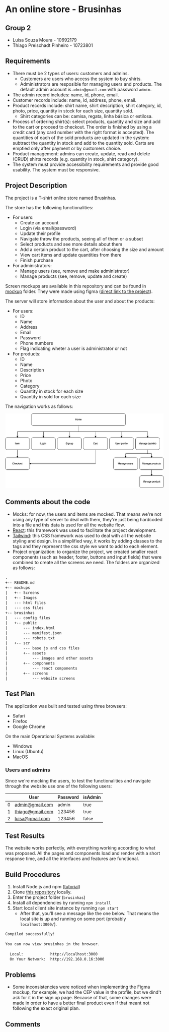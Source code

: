 # An online store - Brusinhas

## Group 2

- Luísa Souza Moura - 10692179
- Thiago Preischadt Pinheiro  - 10723801

## Requirements

- There must be 2 types of users: customers and admins.
  - Customers are users who access the system to buy shirts.
  - Administrators are resposible for managing users and products. The default admin account is `admin@gmail.com` with password `admin`.
- The admin record includes: name, id, phone, email.
- Customer records include:  name, id, address, phone, email.
- Product records include: shirt name, shirt description, shirt category, id, photo, price, quantity in stock for each size, quantity sold.
  - Shirt categories can be: camisa, regata, linha básica or estilosa.
- Process of ordering shirt(s): select products, quantity and size  and add to the cart or proceed to checkout. The order is finished by using a credit card (any card number with the right format is accepted). The quantities of each of the sold products are updated in the system: subtract the quantity in stock and add to the quantity sold. Carts are emptied only after payment or by customers choice.
- Product management: admins can create, update, read and delete (CRUD) shirts records (e.g. quantity in stock, shirt category).
- The system must provide accessibility requirements and provide good usability. The system must be responsive.

## Project Description

The project is a T-shirt online store named Brusinhas.

The store has the following functionalities:
- For users:
  - Create an account
  - Login (via email/password)
  - Update their profile
  - Navigate throw the products, seeing all of them or a subset
  - Select products and see more details about them
  - Add a certain product to the cart, after choosing the size and amount
  - View cart items and update quantities from there
  - Finish purchase
- For administrators:
  - Manage users (see, remove and make administrator)
  - Manage products (see, remove, update and create)

Screen mockups are available in this repository and can be found in [mockup](/mockup) folder. They were made using figma ([direct link to the project](https://www.figma.com/file/qaK26uRE7uRbZp1nA8w15X/Home-Page?node-id=0%3A1)).

The server will store information about the user and about the products:
- For users:
  - ID
  - Name
  - Address
  - Email
  - Password
  - Phone numbers
  - Flag indicating wheter a user is administrator or not
- For products:
  - ID
  - Name
  - Description
  - Price
  - Photo
  - Category
  - Quantity in stock for each size
  - Quantity in sold for each size

The navigation works as follows:

![Navigation Diagram](mockups/images/navigation.png)

## Comments about the code

* Mocks: for now, the users and items are mocked. That means we're not using any type of server to deal with them, they're just being hardcoded into a file and this data is used for all the website flow. 
* [React](https://reactjs.org/): this framework was used to facilitate the project development.
* [Tailwind](https://tailwindcss.com/): this CSS framework was used to deal with all the website styling and design. In a simplified way, it works by adding classes to the tags and they represent the css style we want to add to each element.
* Project organization: to organize the project, we created smaller react components (such as header, footer, buttons and input fields) that were combined to create all the screens we need. The folders are organized as follows:
```
.
+-- README.md
+-- mockups
|   +-- Screens
|   +-- Images
|   --- html files
|   --- css files
+-- brusinhas
|   --- config files
|   +-- public
|       --- index.html
|       --- manifest.json
|       --- robots.txt
|   +-- scr
|       --- base js and css files
|       +-- assets
|           --- images and other assets
|       +-- components
|           --- react components
|       +-- screens
|           --- website screens
```

## Test Plan

The application was built and tested using three browsers:
* Safari
* Firefox 
* Google Chrome

On the main Operational Systems available:
* Windows
* Linux (Ubuntu)
* MacOS

### Users and admins

Since we're mocking the users, to test the functionalities and navigate through the website use one of the following users:

|   | User             | Password | isAdmin |
|---|------------------|----------|---------|
| 0 | admin@gmail.com  | admin    |   true  |
| 1 | thiago@gmail.com | 123456   |   true  |
| 2 | luisa@gmail.com  | 123456   |  false  |


## Test Results

The website works perfectly, with everything working according to what was proposed. All the pages and components load and render with a short response time, and all the interfaces and features are functional.

## Build Procedures

1. Install Node.js and npm ([tutorial](https://docs.npmjs.com/downloading-and-installing-node-js-and-npm))
2. Clone [this repository](https://github.com/lusmoura/An-online-store---Trabalho-Web) locally.
3. Enter the project folder (`brusinhas`) 
4. Install all dependencies by running `npm install`
5. Start local client site instance by running `npm start`  
    - After that, you'll see a message like the one below. That means the local site is up and running on some port (probably `localhost:3000/`).

```
Compiled successfully!

You can now view brusinhas in the browser.

  Local:            http://localhost:3000
  On Your Network:  http://192.168.0.16:3000
```

## Problems

* Some inconsistencies were noticed when  implementing the Figma mockup, for example, we had the CEP value in the profile, but we dind't ask for it in the sign up page. Because of that, some changes were made in order to have a better final product even if that meant not following the exact original plan.

## Comments


